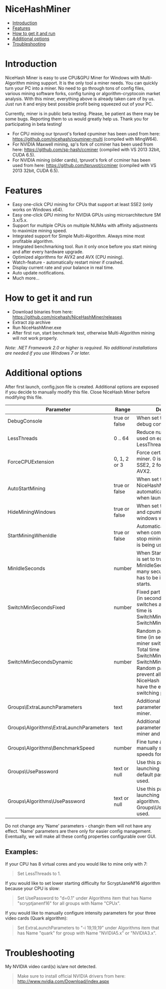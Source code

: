 # NiceHashMiner

- [Introduction](#introduction)
- [Features](#features)
- [How to get it and run](#run)
- [Additional options](#options)
- [Troubleshooting](#troubleshooting)

# <a name="introduction"></a> Introduction

NiceHash Miner is easy to use CPU&GPU Miner for Windows with Multi-Algorithm mining support. It is the only tool a miner needs. You can quickly turn your PC into a miner. No need to go through tons of config files, various mining software forks, config tuning or algorithm-cryptocoin market analysis. With this miner, everything above is already taken care of by us. Just run it and enjoy best possible profit being squeezed out of your PC.

Currently, miner is in public beta testing. Please, be patient as there may be some bugs. Reporting them to us would greatly help us. Thank you for participating in beta testing!

- For CPU mining our tpruvot's forked cpuminer has been used from here: https://github.com/nicehash/cpuminer-multi (compiled with MingW64).
- For NVIDIA Maxwell mining, sp's fork of ccminer has been used from here: https://github.com/sp-hash/ccminer (compiled with VS 2013 32bit, CUDA 6.5).
- For NVIDIA mining (older cards), tpruvot's fork of ccminer has been used from here: https://github.com/tpruvot/ccminer (compiled with VS 2013 32bit, CUDA 6.5).

# <a name="features"></a> Features

- Easy one-click CPU mining for CPUs that support at least SSE2 (only works on Windows x64).
- Easy one-click GPU mining for NVIDIA GPUs using microarchitecture SM 3.x/5.x.
- Support for multiple CPUs on multiple NUMAs with affinity adjustments to maximize mining speed.
- Integrated support for Simple Multi-Algorithm. Always mine most profitable algorithm.
- Integrated benchmarking tool. Run it only once before you start mining and after every hardware upgrade.
- Optimized algorithms for AVX2 and AVX (CPU mining).
- Watch-feature - automatically restart miner if crashed.
- Display current rate and your balance in real time.
- Auto update notifications.
- Much more...

# <a name="run"></a> How to get it and run

- Download binaries from here: https://github.com/nicehash/NiceHashMiner/releases
- Extract zip archive
- Run NiceHashMiner.exe
- After first run, start benchmark test, otherwise Multi-Algorithm mining will not work properly.

<i>Note: .NET Framework 2.0 or higher is required. No additional installations are needed if you use Windows 7 or later.</i>

# <a name="options"></a> Additional options

After first launch, config.json file is created. Additional options are exposed if you decide to manually modify this file. Close NiceHash Miner before modifying this file.

Parameter        | Range    | Description
-----------------|----------|-------------------
DebugConsole     | true or false   | When set to true, it displays debug console.
LessThreads      | 0 .. 64  | Reduce number of threads used on each CPU by LessThreads.
ForceCPUExtension | 0, 1, 2 or 3 | Force certain CPU extension miner. 0 is automatic, 1 for SSE2, 2 for AVX and 3 for AVX2.
AutoStartMining | true or false | When set to true, NiceHashMiner will automatically start mining when launched.
HideMiningWindows | true or false | When set to true, ccminer and cpuminer console windows will be hidden.
StartMiningWhenIdle | true or false | Automatically start mining when computer is idle and stop mining when computer is being used.
MinIdleSeconds | number | When StartMiningWhenIdle is set to true, MinIdleSeconds tells how many secunds computer has to be idle before mining starts.
SwitchMinSecondsFixed | number | Fixed part of minimal time (in seconds) before miner switches algorithm. Total time is SwitchMinSecondsFixed + SwitchMinSecondsDynamic.
SwitchMinSecondsDynamic | number | Random part of minimal time (in seconds) before miner switches algorithm. Total time is SwitchMinSecondsFixed + SwitchMinSecondsDynamic. Random part is used to prevent all world-wide NiceHash Miner users to have the exact same switching pattern.
Groups\ExtraLaunchParameters | text | Additional launch parameters when launching miner.
Groups\Algorithms\ExtraLaunchParameters | text | Additional launch parameters when launching miner and this algorithm.
Groups\Algorithms\BenchmarkSpeed   | number   | Fine tune algorithm ratios by manually setting benchmark speeds for each algorithm.
Groups\UsePassword | text or null | Use this password when launching miner. If null, default password 'x' is used.
Groups\Algorithms\UsePassword | text or null | Use this password when launching miner and this algorithm. If null, Groups\UsePassword is used.

Do not change any 'Name' parameters - changin them will not have any effect. 'Name' parameters are there only for easier config management. Eventually, we will make all these config properties configurable over GUI.

Examples:
--------
If your CPU has 8 virtual cores and you would like to mine only with 7:
> Set LessThreads to 1.

If you would like to set lower starting difficulty for ScryptJaneNf16 algorithm because your CPU is slow:
> Set UsePassword to "d=0.1" under Algorithms item that has Name "scryptjanenf16" for all groups with Name "CPUx".

If you would like to manually configure intensity parameters for your three video cards (Quark algorithm):
> Set ExtraLaunchParameters to "-i 19,19,19" under Algorithms item that has Name "quark" for group with Name "NVIDIA5.x" or "NVIDIA3.x".

# <a name="troubleshooting"></a> Troubleshooting

My NVIDIA video card(s) is/are not detected.
> Make sure to install official NVIDIA drivers from here: http://www.nvidia.com/Download/index.aspx
